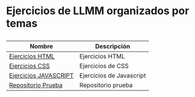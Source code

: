 # Ejercicios de LLMM organizados por temas
##
Nombre | Descripción
-------|------------
[Ejercicios HTML](/tema2) | Ejercicios HTML
[Ejercicios CSS](/CSS) | Ejercicios de CSS
[Ejercicios  JAVASCRIPT](/JAVASCRIPT) | Ejercicios de Javascript
[Repositorio Prueba](https://github.com/davidwaflar19/prueba) | Repositorio prueba

